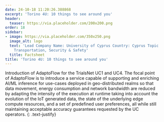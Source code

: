 ```yaml
---
date: 24-10-18 11:20:26.388868
excerpt: 'Torino 4U: 10 things to see around you'
header:
  teaser: https://via.placeholder.com/200x200.png
order: 18
sidebar:
- image: https://via.placeholder.com/350x250.png
  image_alt: logo
  text: 'Lead Company Name: University of Cyprus Country: Cyprus Topic: Infrastructure,
    Transportation, Security & Safety'
  title: Factsheet
title: 'Torino 4U: 10 things to see around you'
---
```

Introduction of AdaptoFlow for the TrialsNet UC1 and UC4. The focal point of
AdaptoFlow is to introduce a service capable of supporting and enriching AI/ML inference for use-cases
deployed in geo-distributed realms so that data movement, energy consumption and network bandwidth are
reduced by adapting the intensity of the execution at runtime taking into account the evolution of the IoT
generated data, the state of the underlying edge compute resources, and a set of predefined user preferences,
all while still maintaining acceptable accuracy guarantees requested by the UC operators.
{: .text-justify}

